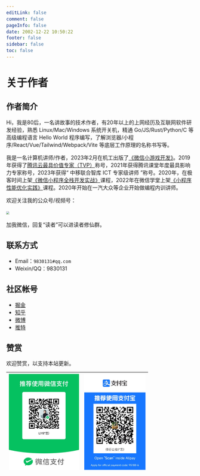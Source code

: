 ```yaml
---
editLink: false
comment: false
pageInfo: false
date: 2002-12-22 10:50:22
footer: false
sidebar: false
toc: false
---
```

# 关于作者

<script setup>
import { VPTeamMembers } from 'vitepress/theme'

const members = [
  {
    avatar: 'https://yishulun.com/avatar.png',
    name: 'LIYI',
    title: '讲故事的技术作者',
    links: [
      { icon: 'github', link: 'https://github.com/rixingyike' },
      { icon: 'twitter', link: 'https://twitter.com/coderliyi' }
    ]
  },
]
</script>

<VPTeamMembers size="small" :members="members" />

## 作者简介

Hi，我是80后，一名讲故事的技术作者，有20年以上的上网经历及互联网软件研发经验，熟悉 Linux/Mac/Windows 系统开关机，精通 Go/JS/Rust/Python/C 等高级编程语言 Hello World 程序编写，了解浏览器/小程序/React/Vue/Tailwind/Webpack/Vite 等底层工作原理的名称书写等。

我是一名计算机讲师/作者，2023年2月在机工出版了[《微信小游戏开发》](https://item.jd.com/13728755.html)。2019年获得了[腾讯云最具价值专家（TVP）](https://cloud.tencent.com/tvp/124)称号，2021年获得腾讯课堂年度最具影响力专家称号，2023年获得“ 中移联合智库 ICT 专家级讲师 ”称号。2020年，在极客时间上架[《微信小程序全栈开发实战》](http://gk.link/a/10AdC)课程，2022年在微信学堂上架[《小程序性能优化实践》](https://developers.weixin.qq.com/community/business/course/000606628dc2e86dc0ddcbb115940d)课程。2020年开始在一汽大众等企业开始做编程内训讲师。

欢迎关注我的公众号/视频号：

<img src="https://yishulun.com/yslqrcode.jpg" style="zoom: 50%;" />

加我微信，回复“读者”可以进读者修仙群。

## 联系方式

- Email：`9830131#qq.com`
- Weixin/QQ：9830131

## 社区帐号

- [掘金](https://juejin.cn/user/2400989124504286)
- [知乎](https://www.zhihu.com/people/liyi2005)
- [微博](https://weibo.com/u/2820420060)
- [推特](https://twitter.com/coderliyi)

## 赞赏

欢迎赞赏，以支持本站更新。

|   <img src="./public/wexinpaycode.jpg" alt="微信" style="zoom:25%;max-width: 800px;" />   |   <img src="./public/zhifubaopaycode.jpg" alt="支付宝" style="zoom:25%;max-width: 800px;" />   |
| ---- | ---- |

